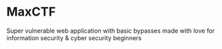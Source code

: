 # MaxCTF
Super vulnerable web application with basic bypasses made with love for information security &amp; cyber security beginners
